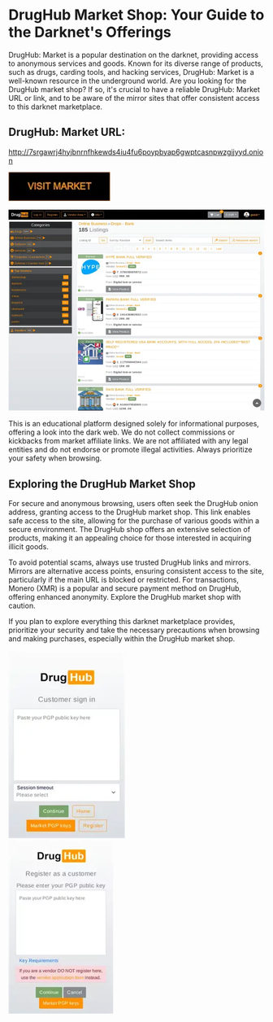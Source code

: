 # DrugHub Market Shop: Your Guide to the Darknet's Offerings

DrugHub: Market is a popular destination on the darknet, providing access to anonymous services and goods. Known for its diverse range of products, such as drugs, carding tools, and hacking services, DrugHub: Market is a well-known resource in the underground world. Are you looking for the DrugHub market shop? If so, it's crucial to have a reliable DrugHub: Market URL or link, and to be aware of the mirror sites that offer consistent access to this darknet marketplace.

## DrugHub: Market URL:

http://7srgawrj4hyjbnrnfhkewds4iu4fu6poypbyap6gwptcasnpwzgjjyyd.onion

[<img src="/screenshots/desktop.webp" width="200">](http://7srgawrj4hyjbnrnfhkewds4iu4fu6poypbyap6gwptcasnpwzgjjyyd.onion)


<a href="http://7srgawrj4hyjbnrnfhkewds4iu4fu6poypbyap6gwptcasnpwzgjjyyd.onion"><img src="/screenshots/light.webp" alt="image" style="max-width: 100%;"><a>

This is an educational platform designed solely for informational purposes, offering a look into the dark web. We do not collect commissions or kickbacks from market affiliate links. We are not affiliated with any legal entities and do not endorse or promote illegal activities. Always prioritize your safety when browsing.

## Exploring the DrugHub Market Shop

For secure and anonymous browsing, users often seek the DrugHub onion address, granting access to the DrugHub market shop. This link enables safe access to the site, allowing for the purchase of various goods within a secure environment. The DrugHub shop offers an extensive selection of products, making it an appealing choice for those interested in acquiring illicit goods.

To avoid potential scams, always use trusted DrugHub links and mirrors. Mirrors are alternative access points, ensuring consistent access to the site, particularly if the main URL is blocked or restricted. For transactions, Monero (XMR) is a popular and secure payment method on DrugHub, offering enhanced anonymity. Explore the DrugHub market shop with caution.

If you plan to explore everything this darknet marketplace provides, prioritize your security and take the necessary precautions when browsing and making purchases, especially within the DrugHub market shop.


<a href="http://7srgawrj4hyjbnrnfhkewds4iu4fu6poypbyap6gwptcasnpwzgjjyyd.onion"><img src="/screenshots/vector.webp" alt="image" style="max-width: 100%;"><a>  
<a href="http://7srgawrj4hyjbnrnfhkewds4iu4fu6poypbyap6gwptcasnpwzgjjyyd.onion"><img src="/screenshots/object.webp" alt="image" style="max-width: 100%;"><a>